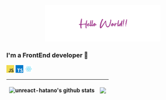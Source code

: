<p align="center"><img width="60%" alt="Hello, I'm Hatano" src="./assets/readme-header.jpg" /></p>

### I'm a FrontEnd developer 👋

<code><img height="20" alt="javascript" src="https://raw.githubusercontent.com/github/explore/80688e429a7d4ef2fca1e82350fe8e3517d3494d/topics/javascript/javascript.png"></code>
<code><img height="20" alt="typescript" src="https://raw.githubusercontent.com/github/explore/80688e429a7d4ef2fca1e82350fe8e3517d3494d/topics/typescript/typescript.png"></code>
<code><img height="20" alt="react" src="https://raw.githubusercontent.com/github/explore/80688e429a7d4ef2fca1e82350fe8e3517d3494d/topics/react/react.png"></code>   

| <p><img align="center" src="https://github-readme-stats.vercel.app/api?username=unreact-hatano&show_icons=true&theme=buefy&bg_color=00000000&hide_border=true" alt="unreact-hatano's github stats" /></p> | <p><img align="center" src="https://github-readme-stats.vercel.app/api/top-langs/?username=unreact-hatano&layout=compact&theme=buefy&bg_color=00000000&hide_border=true" /></p>|
| ------------- | ------------- |
